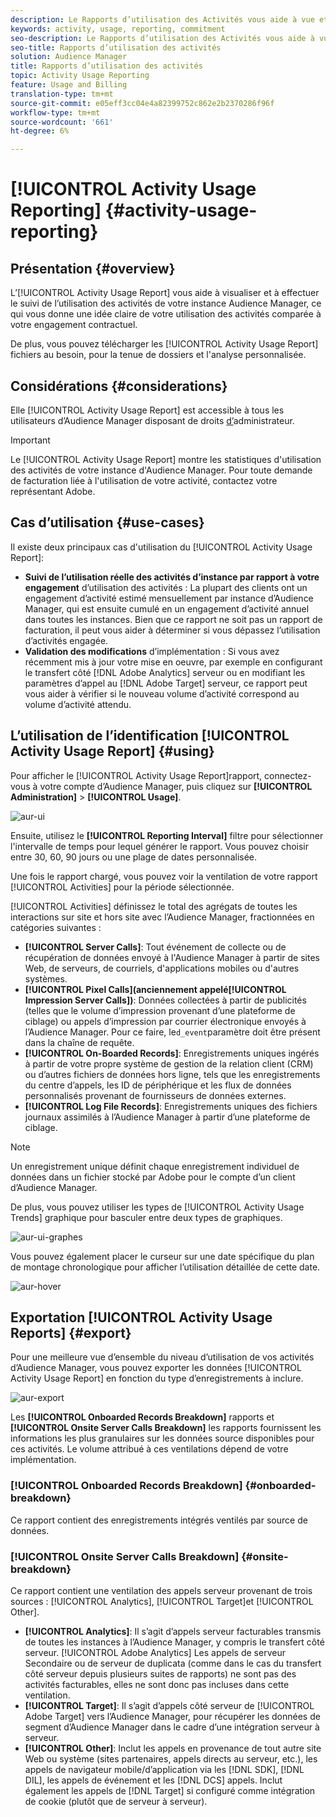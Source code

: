 ```yaml
---
description: Le Rapports d’utilisation des Activités vous aide à vue et à suivre l’utilisation des activités pour votre instance d’Audience Manager, afin que vous puissiez comparer votre utilisation réelle à votre engagement contractuel.
keywords: activity, usage, reporting, commitment
seo-description: Le Rapports d’utilisation des Activités vous aide à vue et à suivre l’utilisation des activités pour votre instance d’Audience Manager, afin que vous puissiez comparer votre utilisation réelle à votre engagement contractuel.
seo-title: Rapports d’utilisation des activités
solution: Audience Manager
title: Rapports d’utilisation des activités
topic: Activity Usage Reporting
feature: Usage and Billing
translation-type: tm+mt
source-git-commit: e05eff3cc04e4a82399752c862e2b2370286f96f
workflow-type: tm+mt
source-wordcount: '661'
ht-degree: 6%

---
```



# [!UICONTROL Activity Usage Reporting] {#activity-usage-reporting}

## Présentation {#overview}

L’[!UICONTROL Activity Usage Report] vous aide à visualiser et à effectuer le suivi de l’utilisation des activités de votre instance Audience Manager, ce qui vous donne une idée claire de votre utilisation des activités comparée à votre engagement contractuel.

De plus, vous pouvez télécharger les [!UICONTROL Activity Usage Report] fichiers au besoin, pour la tenue de dossiers et l&#39;analyse personnalisée.

## Considérations {#considerations}

Elle [!UICONTROL Activity Usage Report] est accessible à tous les utilisateurs d’Audience Manager disposant de droits [d’](edit-account-settings.md)administrateur.

>[!IMPORTANT]
>
>Le [!UICONTROL Activity Usage Report] montre les statistiques d&#39;utilisation des activités de votre instance d&#39;Audience Manager. Pour toute demande de facturation liée à l&#39;utilisation de votre activité, contactez votre représentant Adobe.

## Cas d’utilisation {#use-cases}

Il existe deux principaux cas d&#39;utilisation du [!UICONTROL Activity Usage Report]:

* **Suivi de l’utilisation réelle des activités d’instance par rapport à votre engagement** d’utilisation des activités : La plupart des clients ont un engagement d’activité estimé mensuellement par instance d’Audience Manager, qui est ensuite cumulé en un engagement d’activité annuel dans toutes les instances. Bien que ce rapport ne soit pas un rapport de facturation, il peut vous aider à déterminer si vous dépassez l’utilisation d’activités engagée.
* **Validation des modifications** d’implémentation : Si vous avez récemment mis à jour votre mise en oeuvre, par exemple en configurant le transfert côté [!DNL Adobe Analytics] serveur ou en modifiant les paramètres d’appel au [!DNL Adobe Target] serveur, ce rapport peut vous aider à vérifier si le nouveau volume d’activité correspond au volume d’activité attendu.

## L’utilisation de l’identification [!UICONTROL Activity Usage Report] {#using}

Pour afficher le [!UICONTROL Activity Usage Report]rapport, connectez-vous à votre compte d’Audience Manager, puis cliquez sur **[!UICONTROL Administration]** > **[!UICONTROL Usage]**.

![aur-ui](assets/aur-ui.png)

Ensuite, utilisez le **[!UICONTROL Reporting Interval]** filtre pour sélectionner l&#39;intervalle de temps pour lequel générer le rapport. Vous pouvez choisir entre 30, 60, 90 jours ou une plage de dates personnalisée.

Une fois le rapport chargé, vous pouvez voir la ventilation de votre rapport [!UICONTROL Activities] pour la période sélectionnée.

[!UICONTROL Activities] définissez le total des agrégats de toutes les interactions sur site et hors site avec l’Audience Manager, fractionnées en catégories suivantes :

* **[!UICONTROL Server Calls]**: Tout événement de collecte ou de récupération de données envoyé à l&#39;Audience Manager à partir de sites Web, de serveurs, de courriels, d&#39;applications mobiles ou d&#39;autres systèmes.
* **[!UICONTROL Pixel Calls](anciennement appelé[!UICONTROL Impression Server Calls])**: Données collectées à partir de publicités (telles que le volume d’impression provenant d’une plateforme de ciblage) ou appels d’impression par courrier électronique envoyés à l’Audience Manager. Pour ce faire, le`d_event`paramètre doit être présent dans la chaîne de requête.
* **[!UICONTROL On-Boarded Records]**: Enregistrements uniques ingérés à partir de votre propre système de gestion de la relation client (CRM) ou d’autres fichiers de données hors ligne, tels que les enregistrements du centre d’appels, les ID de périphérique et les flux de données personnalisés provenant de fournisseurs de données externes.
* **[!UICONTROL Log File Records]**: Enregistrements uniques des fichiers journaux assimilés à l’Audience Manager à partir d’une plateforme de ciblage.

>[!NOTE]
>
>Un enregistrement unique définit chaque enregistrement individuel de données dans un fichier stocké par Adobe pour le compte d’un client d’Audience Manager.

De plus, vous pouvez utiliser les types de [!UICONTROL Activity Usage Trends] graphique pour basculer entre deux types de graphiques.

![aur-ui-graphes](assets/aur-ui-graphs.png)

Vous pouvez également placer le curseur sur une date spécifique du plan de montage chronologique pour afficher l’utilisation détaillée de cette date.

![aur-hover](assets/aur-hover.png)

## Exportation [!UICONTROL Activity Usage Reports] {#export}

Pour une meilleure vue d’ensemble du niveau d’utilisation de vos activités d’Audience Manager, vous pouvez exporter les données [!UICONTROL Activity Usage Report] en fonction du type d’enregistrements à inclure.

![aur-export](assets/aur-export.png)

Les **[!UICONTROL Onboarded Records Breakdown]** rapports et **[!UICONTROL Onsite Server Calls Breakdown]** les rapports fournissent les informations les plus granulaires sur les données source disponibles pour ces activités. Le volume attribué à ces ventilations dépend de votre implémentation.

### [!UICONTROL Onboarded Records Breakdown] {#onboarded-breakdown}

Ce rapport contient des enregistrements intégrés ventilés par source de données.

### [!UICONTROL Onsite Server Calls Breakdown] {#onsite-breakdown}

Ce rapport contient une ventilation des appels serveur provenant de trois sources : [!UICONTROL Analytics], [!UICONTROL Target]et [!UICONTROL Other].

* **[!UICONTROL Analytics]**: Il s’agit d’appels serveur facturables transmis de toutes les instances à l’Audience Manager, y compris le transfert côté serveur. [!UICONTROL Adobe Analytics] Les appels de serveur Secondaire ou de serveur de duplicata (comme dans le cas du transfert côté serveur depuis plusieurs suites de rapports) ne sont pas des activités facturables, elles ne sont donc pas incluses dans cette ventilation.
* **[!UICONTROL Target]**: Il s’agit d’appels côté serveur de [!UICONTROL Adobe Target] vers l’Audience Manager, pour récupérer les données de segment d’Audience Manager dans le cadre d’une intégration serveur à serveur.
* **[!UICONTROL Other]**: Inclut les appels en provenance de tout autre site Web ou système (sites partenaires, appels directs au serveur, etc.), les appels de navigateur mobile/d’application via les [!DNL SDK], [!DNL DIL], les appels de événement et les [!DNL DCS] appels. Inclut également les appels de [!DNL Target] si configuré comme intégration de cookie (plutôt que de serveur à serveur).

